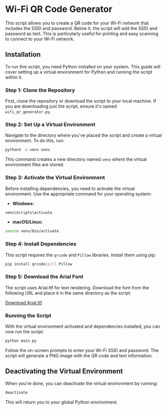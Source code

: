 
# Wi-Fi QR Code Generator

This script allows you to create a QR code for your Wi-Fi network that includes the SSID and password. Below it, the script will add the SSID and password as text. This is particularly useful for printing and easy scanning to connect to your Wi-Fi network.

## Installation

To run this script, you need Python installed on your system. This guide will cover setting up a virtual environment for Python and running the script within it.

### Step 1: Clone the Repository

First, clone the repository or download the script to your local machine. If you are downloading just the script, ensure it's named `wifi_qr_generator.py`.

### Step 2: Set Up a Virtual Environment

Navigate to the directory where you've placed the script and create a virtual environment. To do this, run:

```bash
python3 -m venv venv
```

This command creates a new directory named `venv` where the virtual environment files are stored.

### Step 3: Activate the Virtual Environment

Before installing dependencies, you need to activate the virtual environment. Use the appropriate command for your operating system:

- **Windows:**

```bash
venv\Scripts\activate
```

- **macOS/Linux:**

```bash
source venv/bin/activate
```

### Step 4: Install Dependencies

This script requires the `qrcode` and `Pillow` libraries. Install them using pip:

```bash
pip install qrcode[pil] Pillow
```

### Step 5: Download the Arial Font

The script uses Arial.ttf for text rendering. Download the font from the following URL and place it in the same directory as the script:

[Download Arial.ttf](https://github.com/matomo-org/travis-scripts/raw/master/fonts/Arial.ttf)

### Running the Script

With the virtual environment activated and dependencies installed, you can now run the script:

```bash
python main.py
```

Follow the on-screen prompts to enter your Wi-Fi SSID and password. The script will generate a PNG image with the QR code and text information.

## Deactivating the Virtual Environment

When you're done, you can deactivate the virtual environment by running:

```bash
deactivate
```

This will return you to your global Python environment.